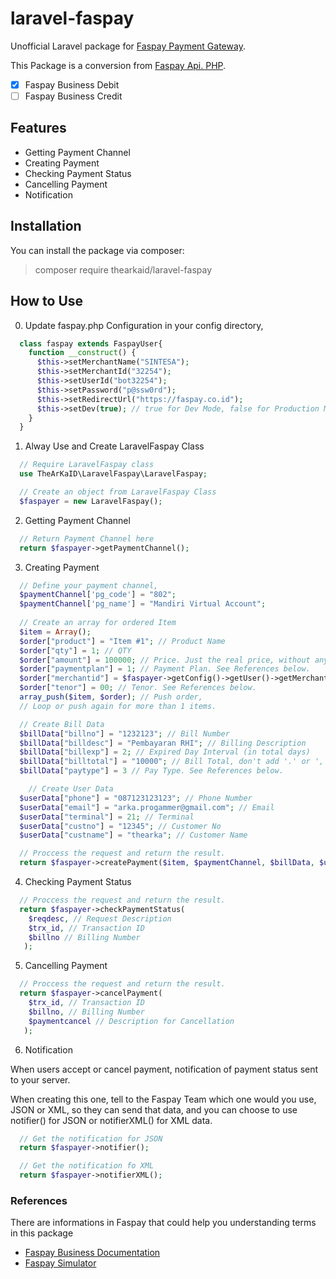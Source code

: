 # laravel-faspay
Unofficial Laravel package for [Faspay Payment Gateway](https://faspay.co.id).

This Package is a conversion from [Faspay Api. PHP](https://github.com/faspay-team/Sdk-PHP-Faspay).

- [x] Faspay Business Debit
- [ ] Faspay Business Credit

## Features
- Getting Payment Channel
- Creating Payment
- Checking Payment Status
- Cancelling Payment
- Notification

## Installation
You can install the package via composer:
> composer require thearkaid/laravel-faspay


## How to Use
0. Update faspay.php Configuration in your config directory,

```php
  class faspay extends FaspayUser{
    function __construct() {
      $this->setMerchantName("SINTESA");
      $this->setMerchantId("32254");
      $this->setUserId("bot32254");
      $this->setPassword("p@ssw0rd");
      $this->setRedirectUrl("https://faspay.co.id");
      $this->setDev(true); // true for Dev Mode, false for Production Mode
    }
  }
```

1. Alway Use and Create LaravelFaspay Class

```php
  // Require LaravelFaspay class
  use TheArKaID\LaravelFaspay\LaravelFaspay;

  // Create an object from LaravelFaspay Class
  $faspayer = new LaravelFaspay();
```

2. Getting Payment Channel

```php
  // Return Payment Channel here
  return $faspayer->getPaymentChannel();
```

3. Creating Payment

```php
  // Define your payment channel,
  $paymentChannel['pg_code'] = "802";
  $paymentChannel['pg_name'] = "Mandiri Virtual Account";
    
  // Create an array for ordered Item
  $item = Array();
  $order["product"] = "Item #1"; // Product Name
  $order["qty"] = 1; // QTY
  $order["amount"] = 100000; // Price. Just the real price, without any '.'(dot) or ',' (comma).
  $order["paymentplan"] = 1; // Payment Plan. See References below.
  $order["merchantid"] = $faspayer->getConfig()->getUser()->getMerchantId(); // Merchant ID
  $order["tenor"] = 00; // Tenor. See References below.
  array_push($item, $order); // Push order,
  // Loop or push again for more than 1 items.

  // Create Bill Data
  $billData["billno"] = "1232123"; // Bill Number
  $billData["billdesc"] = "Pembayaran RHI"; // Billing Description
  $billData["billexp"] = 2; // Expired Day Interval (in total days)
  $billData["billtotal"] = "10000"; // Bill Total, don't add '.' or ',', number only
  $billData["paytype"] = 3 // Pay Type. See References below.

    // Create User Data
  $userData["phone"] = "087123123123"; // Phone Number
  $userData["email"] = "arka.progammer@gmail.com"; // Email
  $userData["terminal"] = 21; // Terminal
  $userData["custno"] = "12345"; // Customer No
  $userData["custname"] = "thearka"; // Customer Name

  // Proccess the request and return the result.
  return $faspayer->createPayment($item, $paymentChannel, $billData, $userData);
```

4. Checking Payment Status

```php
  // Proccess the request and return the result.
  return $faspayer->checkPaymentStatus(
    $reqdesc, // Request Description
    $trx_id, // Transaction ID
    $billno // Billing Number
   );
```

5. Cancelling Payment

```php
  // Proccess the request and return the result.
  return $faspayer->cancelPayment(
    $trx_id, // Transaction ID
    $billno, // Billing Number
    $paymentcancel // Description for Cancellation
   );
```

6. Notification

When users accept or cancel payment, notification of payment status sent to your server. 

When creating this one, tell to the Faspay Team which one would you use, JSON or XML, so they can send that data, and you can choose to use notifier() for JSON or notifierXML() for XML data.

```php
  // Get the notification for JSON
  return $faspayer->notifier();

  // Get the notification fo XML
  return $faspayer->notifierXML();
```

### References
There are informations in Faspay that could help you understanding terms in this package
- [Faspay Business Documentation](https://faspay.co.id/docs/index-business.html#faspay-business)
- [Faspay Simulator](https://dev.faspay.co.id/simulator)
